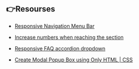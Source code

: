 ## :point_right:Resourses

- [Responsive Navigation Menu Bar](https://youtu.be/tEC4kqzNTnM)

- [ Increase numbers when reaching the section](https://youtu.be/PLsUdgLnzgQ?list=RDCMUCSNkfKl4cU-55Nm-ovsvOHQ)

- [Responsive FAQ accordion dropdown](https://youtu.be/MXrtXg1kpVs)

- [Create Modal Popup Box using Only HTML | CSS ](https://youtu.be/0biS-Ul27i4)